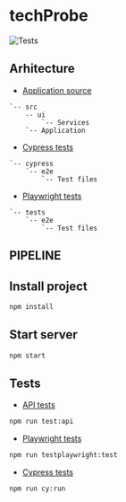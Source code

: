 # techProbe

![Tests](https://github.com/CodrutaA/techProbe/actions/workflows/test.yml/badge.svg)

## Arhitecture

- [Application source](./src)

```
`-- src
    -- ui
        `-- Services
    `-- Application
```

- [Cypress tests](./cypress/e2e/)

```
`-- cypress
    `-- e2e
        `-- Test files
```

- [Playwright tests](./tests/e2e/)

```
`-- tests
    `-- e2e
        `-- Test files
```

## PIPELINE

## Install project

```bash
npm install
```

## Start server

```bash
npm start
```

## Tests

- [API tests](./tests/api/)

```bash
npm run test:api
```

- [Playwright tests](./tests/e2e/)

```bash
npm run testplaywright:test
```

- [Cypress tests](./cypress/e2e/)

```bash
npm run cy:run
```
